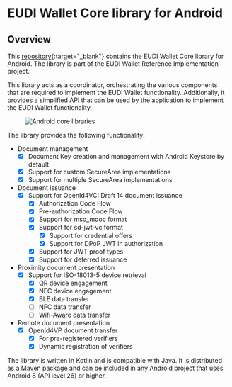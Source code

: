 # EUDI Wallet Core library for Android

## Overview

This [repository](https://github.com/eu-digital-identity-wallet/eudi-lib-android-wallet-core){:target="_blank"} contains the EUDI Wallet Core library for Android. The library is part
of the EUDI Wallet Reference Implementation project.

This library acts as a coordinator, orchestrating the various components that are
required to implement the EUDI Wallet functionality. Additionally, it provides a simplified API
that can be used by the application to implement the EUDI Wallet functionality.

<figure>
<img src="../../../../../assets/android_core.png"
alt="Android core libraries" />
</figure>

The library provides the following functionality:

- Document management
    - [x] Document Key creation and management with Android Keystore by default
    - [x] Support for custom SecureArea implementations
    - [x] Support for multiple SecureArea implementations
- Document issuance
    - [x] Support for OpenId4VCI Draft 14 document issuance
        - [x] Authorization Code Flow
        - [x] Pre-authorization Code Flow
        - [x] Support for mso_mdoc format
      - [x] Support for sd-jwt-vc format
        - [x] Support for credential offers
        - [x] Support for DPoP JWT in authorization
      - [x] Support for JWT proof types
      - [x] Support for deferred issuance
- Proximity document presentation
    - [x] Support for ISO-18013-5 device retrieval
        - [x] QR device engagement
        - [x] NFC device engagement
        - [x] BLE data transfer
        - [ ] NFC data transfer
        - [ ] Wifi-Aware data transfer
- Remote document presentation
    - [x] OpenId4VP document transfer
        - [x] For pre-registered verifiers
        - [x] Dynamic registration of verifiers

The library is written in Kotlin and is compatible with Java. It is distributed as a Maven package
and can be included in any Android project that uses Android 8 (API level 26) or higher.
